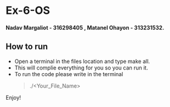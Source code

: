 # Ex-6-OS
#### Nadav Margaliot - 316298405 , Matanel Ohayon - 313231532.
## How to run
* Open a terminal in the files location and type make all.
* This will complie everything for you so you can run it.
* To run the code please write in the terminal 
  > ./<Your_File_Name>
  
Enjoy!
